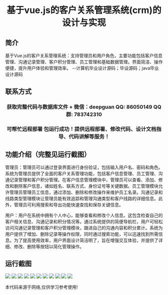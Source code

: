 <p><h1 align="center">基于vue.js的客户关系管理系统(crm)的设计与实现</h1></p>

## 简介
基于Vue.js的客户关系管理系统：支持管理员和用户角色，主要功能包括客户信息管理、沟通记录管理、客户积分管理、员工管理和基础数据管理。界面简洁、操作便捷，提升用户体验和管理效率。    --计算机毕业设计源码；毕设源码；java毕业设计源码


## 联系方式
<p><h3 align="center">获取完整代码与数据库文件 + 微信：deepguan QQ: 86050149 QQ群: 783742310</h3></p>
<p><h3 align="center">可帮忙远程部署 包运行成功！提供远程部署、修改代码、设计文档指导、代码讲解等服务！</h3></p>

## 功能介绍（完整见运行截图）
管理员：管理员可以通过登录界面进行身份验证，包括输入用户名、密码和角色。系统为管理员提供了全面的客户关系管理功能，包括客户信息管理、员工管理、沟通记录管理和客户积分管理。在客户信息管理模块中，管理员可以查看、添加、修改和删除客户信息，诸如姓名、联系方式、身份证号等关键数据。员工管理模块允许管理员管理员工信息，通过添加、删除和修改操作来维护员工名录。沟通记录和线路类型管理模块让管理员能有效追踪和管理沟通类型和客户线路的详细信息。此外，管理员可利用搜索和导出功能快速查找和保存关键信息。

用户：用户在系统中拥有个人中心，能够查看和修改个人信息。这包含检查自己的客户相关信息、沟通记录和积分情况等。通过系统提供的简便导航栏，用户可轻松访问沟通记录管理和客户积分管理模块，跟进自己的沟通内容和积分累计。系统为用户提供了增加、删除记录等操作权限，同时通过搜索功能，可以迅速找到所需信息。为了提高使用效率，用户界面设计简洁明了，旨在增强交互体验，并提供了详细、修改、删除等按钮以简化管理操作。


## 运行截图
![](img/001.jpg)
![](img/002.jpg)
![](img/003.jpg)
![](img/004.jpg)
![](img/005.jpg)
![](img/006.jpg)
![](img/007.jpg)
![](img/008.jpg)
![](img/009.jpg)
![](img/010.jpg)
![](img/011.jpg)

<p>本代码来源于网络,仅供学习参考使用!</p>
